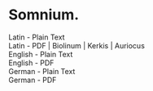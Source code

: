 # Somnium.

Latin - Plain Text  
Latin - PDF | Biolinum | Kerkis | Auriocus  
English - Plain Text  
English - PDF  
German - Plain Text  
German - PDF  
